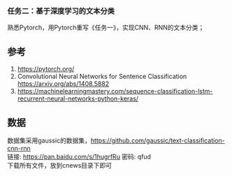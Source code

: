 ### 任务二：基于深度学习的文本分类

熟悉Pytorch，用Pytorch重写《任务一》，实现CNN、RNN的文本分类；

## 参考

   1. https://pytorch.org/
   2. Convolutional Neural Networks for Sentence Classification <https://arxiv.org/abs/1408.5882>
   3. <https://machinelearningmastery.com/sequence-classification-lstm-recurrent-neural-networks-python-keras/>
 
## 数据

数据集采用gaussic的数据集，https://github.com/gaussic/text-classification-cnn-rnn<br />
链接: https://pan.baidu.com/s/1hugrfRu 密码: qfud<br />
下载所有文件，放到cnews目录下即可<br />
